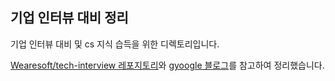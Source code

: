 ## 기업 인터뷰 대비 정리
기업 인터뷰 대비 및 cs 지식 습득을 위한 디렉토리입니다.

[Wearesoft/tech-interview 레포지토리](https://github.com/WeareSoft/tech-interview#5-design-pattern)와 [gyoogle 블로그](https://gyoogle.dev/blog/)를 참고하여 정리했습니다.

